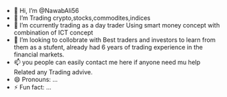- 👋 Hi, I’m @NawabAli56
- 👀 I’m Trading crypto,stocks,commodites,indices 
- 🌱 I’m ccurrently trading as a day trader Using smart money concept with combination of ICT concept
- 💞️ I’m looking to collobrate with Best traders and investors to learn from them as a stufent, already had 6 years of trading experience in the financial markets.
- 📫 you people can easily contact me here if anyone need mu help Related any Trading advive.
- 😄 Pronouns: ...
- ⚡ Fun fact: ...

<!---
NawabAli56/NawabAli56 is a ✨ special ✨ repository because its `README.md` (this file) appears on your GitHub profile.
You can click the Preview link to take a look at your changes.
--->
